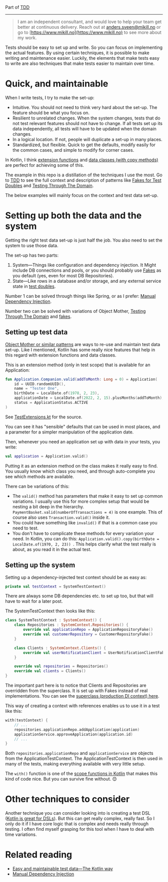 Part of [TDD](tdd.md)

---

> I am an independent consultant, and would love to help your team get better at continuous delivery. Reach out at [anders.sveen@mikill.no](mailto:anders.sveen@mikill.no) or go to [https://www.mikill.no](https://www.mikill.no) to see more about my work.

Tests should be easy to set up and write.
So you can focus on implementing the actual features.
By using certain techniques, it is possible to make writing and maintenance easier.
Luckily,
the elements that make tests easy to write are also techniques that make tests easier to maintain over time.

# Quick, and maintainable

When I write tests, I try to make the set-up:

- Intuitive. You should not need to think very hard about the set-up. The feature should be what you focus on.
- Resilient to unrelated changes.
  When the system changes, tests that do not test relevant features should not have to
  change.
  If all tests set up its data independently, all tests will have to be updated when the domain changes.
- In a logical location. If not, people will duplicate a set-up in many places.
- Standardized, but flexible.
  Quick to get the defaults, modify easily for the common cases, and simple to modify for
  corner cases.

In Kotlin, I think [extension functions](https://kotlinlang.org/docs/extensions.html)
and [data classes (with copy methods)](https://kotlinlang.org/docs/data-classes.html) are perfect
for achieving some of this.

The example in this repo is a distillation of the techniques I use the most.
Go to [TDD](tdd.md)
to see the full context and description of patterns like [Fakes for Test Doubles](fakes.md)
and [Testing Through The Domain](tttd.md).

The below examples will mainly focus on the context and test data set-up.

# Setting up both the data and the system

Getting the right test data set-up is just half the job.
You also need to set the system to use those data.

The set-up has two parts:

1. System—Things like configuration and dependency injection.
   It Might include DB connections and pools, or you should
   probably use [Fakes](fakes.md) as you default (yes, even for most DB Repositories).
2. State—Like rows in a database and/or storage, and any external service state
   in [test doubles](https://martinfowler.com/bliki/TestDouble.html).

Number 1 can be solved through things like Spring, or as I
prefer: [Manual Dependency Injection](https://anderssv.medium.com/rolling-your-own-dependency-injection-7045f8b64403).

Number two can be solved with variations of Object Mother, [Testing Through The Domain](tttd.md) and [fakes](fakes.md).

## Setting up test data

[Object Mother or similar patterns](https://martinfowler.com/bliki/ObjectMother.html) are ways to re-use and maintain
test data set-up.
Like I mentioned,
Kotlin has some really nice features that help in this regard with extension functions and data classes.

This is an extension method (only in test scope) that is available for an Application:

```kotlin
fun Application.Companion.valid(addToMonth: Long = 0) = Application(
    id = UUID.randomUUID(),
    name = "Tester One",
    birthDate = LocalDate.of(1978, 2, 23),
    applicationDate = LocalDate.of(2022, 2, 15).plusMonths(addToMonth),
    status = ApplicationStatus.ACTIVE
)
```

See [TestExtensions.kt](../src/test/kotlin/application/TestExtensions.kt) for the source.

You can see it has "sensible" defaults that can be used in most places,
and a parameter for a simpler manipulation of the application date.

Then, whenever you need an application set up with data in your tests, you write:

```kotlin
val application = Application.valid()
```

Putting it as an extension method on the class makes it really easy to find.
You usually know which class you need, and through auto-complete you see which methods are available.

There can be variations of this:

- The ```valid()``` method has parameters that make it easy to set up common variations.
  I usually use this for more
  complex setup that would be nesting a bit deep in the hierarchy. ```PaymentBasket.valid(numberOfTransactions = 4)```
  is one example.
  This of course also uses ```Transaction.valid()``` inside it.
- You could have something like ```invalid()``` if that is a common case you need to test.
- You don't have to complicate these methods for every variation your need.
  In Kotlin, you can do
  this: ```Application.valid().copy(birthDate = LocalDate.of(1970, 2, 23)) ```.
  This helps clarify what the test really
  is about, as you read it in the actual test.

## Setting up the system

Setting up a dependency-injected test context should be as easy as:

```kotlin
private val testContext = SystemTestContext()
```

There are always some DB dependencies etc. to set up too, but that will have to wait for a later post.

The SystemTestContext then looks like this:

```kotlin
class SystemTestContext : SystemContext() {
    class Repositories : SystemContext.Repositories() {
        override val applicationRepo = ApplicationRepositoryFake()
        override val customerRepository = CustomerRepositoryFake()
    }

    class Clients : SystemContext.Clients() {
        override val userNotificationClient = UserNotificationClientFake()
    }

    override val repositories = Repositories()
    override val clients = Clients()
}
```

The important part here is to notice that Clients and Repositories are overridden from the superclass.
It is set up with Fakes instead of real implementations.
You can see the [superclass (production DI context) here](../src/main/kotlin/system/SystemContext.kt).

This way of creating a context with references enables us to use it in a test like this:

```kotlin
with(testContext) {
    // ...
    repositories.applicationRepo.addApplication(application)
    applicationService.approveApplication(application.id)
    // ...
}
```

Both ```repositories.applicationRepo``` and ```applicationService``` are objects from the ApplicationTestContext.
The ApplicationTestContext is then used in many of the tests, making everything available with very little setup.

The ```with()``` function is one of
the [scope functions in Kotlin](https://kotlinlang.org/docs/scope-functions.html#functions)
that makes this kind of code nice.
But you can survive fine without.
😊

# Other techniques to consider

Another technique you can consider looking into is creating a test
DSL ([Kotlin is great for DSLs](https://kotlinlang.org/docs/type-safe-builders.html#how-it-works)).
But this can get really complex, really fast.
So I only do it if I have core logic that is complex and needs really through testing.
I often find myself grasping for this tool when I have to deal with time variations.

# Related reading

- [Easy and maintainable test data—The Kotlin way](https://anderssv.medium.com/easy-and-maintainable-test-data-the-kotlin-way-9ecbbf53d822)
- [Manual Dependency Injection](https://anderssv.medium.com/rolling-your-own-dependency-injection-7045f8b64403)